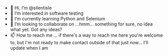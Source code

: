 - 👋 Hi, I’m @silentisle
- 👀 I’m interested in software testing
- 🌱 I’m currently learning Python and Selenium
- 💞️ I’m looking to collaborate on ...hmm... something for sure, no idea what yet. Got any ideas?
- 📫 How to reach me ... if there's a way to reach me here you're welcome to, but I'm not ready to make contact outside of that just now... I'll update when I am

<!---
silentisle/silentisle is a ✨ special ✨ repository because its `README.md` (this file) appears on your GitHub profile.
You can click the Preview link to take a look at your changes.
--->
